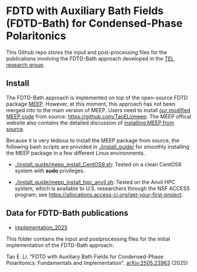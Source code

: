 # FDTD with Auxiliary Bath Fields (FDTD-Bath) for Condensed-Phase Polaritonics

This Github repo stores the input and post-processing files for the publications involving the FDTD-Bath approach developed in the [TEL research group](https://www.taoeli.org/).

## Install

The FDTD-Bath approach is implemented on top of the open-source FDTD package [MEEP](https://meep.readthedocs.io/en/master/). However, at this moment, this approach has not been merged into to the main version of MEEP. Users need to install [our modified MEEP code](https://github.com/TaoELi/meep) from source: https://github.com/TaoELi/meep. The MEEP offical website also contains the detailed discussion of [installing MEEP from source](https://meep.readthedocs.io/en/latest/Build_From_Source/).

Because it is very tedious to install the MEEP package from source, the following bash scripts are provided in [./install_guide/](./install_guide/) for smoothly installing the MEEP package in a few different Linux environments. 

- [./install_guide/meep_install_CentOS9.sh](./install_guide/meep_install_CentOS9.sh): Tested on a clean CentOS9 system with **sudo** privileges. 

- [./install_guide/meep_install_hpc_anvil.sh](./install_guide/meep_install_hpc_anvil.sh): Tested on the Anvil HPC system, which is available to U.S. researchers through the NSF ACCESS program; see https://allocations.access-ci.org/get-your-first-project. 

## Data for FDTD-Bath publications

- [implementation_2025](./implementation_2025/)

This folder contains the input and postprocessing files for the initial implementation of the FDTD-Bath approach:

Tao E. Li. "FDTD with Auxiliary Bath Fields for Condensed-Phase Polaritonics: Fundamentals and Implementation". [arXiv:2505.23963](https://arxiv.org/abs/2505.23963) (2025)
